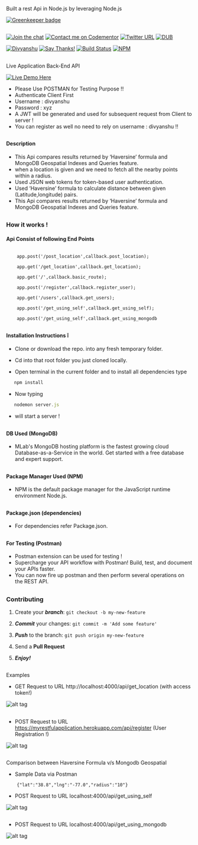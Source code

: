 Built a rest Api in Node.js by leveraging Node.js

[![Greenkeeper badge](https://badges.greenkeeper.io/divyanshu-rawat/A-Rest-Api.svg)](https://greenkeeper.io/)

##

[![Join the chat](https://img.shields.io/badge/gitter-join%20chat%20%E2%86%92-brightgreen.svg)](https://gitter.im/divyanshu001)
[![Contact me on Codementor](https://cdn.codementor.io/badges/contact_me_github.svg)](https://www.codementor.io/divyanshurawat?utm_source=github&utm_medium=button&utm_term=divyanshurawat&utm_campaign=github)
[![Twitter URL](https://img.shields.io/twitter/url/http/shields.io.svg?style=social)](https://twitter.com/r46956)
[![DUB](https://img.shields.io/dub/l/vibe-d.svg?style=flat)](https://divyanshu.mit-license.org/)

[![Divyanshu](https://img.shields.io/badge/divyanshu-owner-brightgreen.svg?style=flat)](http://www.divyanshurawat.in)
[![Say Thanks!](https://img.shields.io/badge/Say%20Thanks-!-1EAEDB.svg)](https://saythanks.io/to/divyanshu-rawat)
[![Build Status](https://travis-ci.org/divyanshu-rawat/JS-Testing.svg?branch=master)](https://travis-ci.org/divyanshu-rawat/JS-Testing)
[![NPM](https://img.shields.io/badge/npm-v3.10.10-blue.svg)](https://www.npmjs.com/package/npm)

##

Live Application Back-End API 

[![Live Demo Here](https://img.shields.io/badge/website-up-orange.svg)](https://myrestfulapplication.herokuapp.com/api/users)

* Please Use POSTMAN for Testing Purpose !!
* Authenticate Client First
* Username : divyanshu
* Password : xyz
* A JWT will be generated and used for subsequent request from Client to server !
* You can register as well no need to rely on username :  divyanshu !!

##

#### Description 
* This Api compares results returned by ‘Haversine’ formula and MongoDB Geospatial Indexes and Queries feature.
* when a location is given and we need to fetch all the nearby points within a radius.
* Used JSON web tokens for token-based user authentication.
* Used ‘Haversine’ formula to calculate distance between given (Latitude,longitude) pairs.
* This Api compares results returned by ‘Haversine’ formula and MongoDB Geospatial Indexes and Queries feature.


##

### How it works !
#### Api Consist of following End Points

```

  	app.post('/post_location',callback.post_location);

	app.get('/get_location',callback.get_location);

	app.get('/',callback.basic_route);

	app.post('/register',callback.register_user);

	app.get('/users',callback.get_users);

	app.post('/get_using_self',callback.get_using_self);
	
	app.post('/get_using_self',callback.get_using_mongodb

```


##

#### Installation Instructions :grey_exclamation:

* Clone or download the repo. into any fresh temporary folder.

* Cd into that root folder you just cloned locally.

* Open terminal in the current folder and to install all dependencies type 

```javascript
   npm install 
```

* Now typing 

```javascript
   nodemon server.js
```

* will start a server !

##

#### DB Used (MongoDB)

* MLab's MongoDB hosting platform is the fastest growing cloud Database-as-a-Service in the world. Get started with a free database and expert support.

##

#### Package Manager Used (NPM)

* NPM is the default package manager for the JavaScript runtime environment Node.js.

##

#### Package.json (dependencies)
  
* For dependencies refer Package.json.

##

#### For Testing (Postman)

* Postman extension can be used for testing !
* Supercharge your API workflow with Postman! Build, test, and document your APIs faster.
* You can now fire up postman and then perform several operations on the REST API.

##

### Contributing

1. Create your **_branch_**: `git checkout -b my-new-feature`

2. **_Commit_** your changes: `git commit -m 'Add some feature'`

3. **_Push_** to the branch: `git push origin my-new-feature`

4. Send a **Pull Request**

5. **_Enjoy!_**

##


Examples

* GET Request to URL http://localhost:4000/api/get_location    (with access token!)

![alt tag](https://github.com/divyanshu-rawat/task/blob/master/snapshots/with_access_token.png)


##

* POST Request to URL https://myrestfulapplication.herokuapp.com/api/register  (User Registration !)

![alt tag](https://github.com/divyanshu-rawat/A-Rest-Api/blob/master/snapshots/post_location.png)

##


Comparison between Haversine Formula v/s Mongodb Geospatial

* Sample Data via Postman

```
	{"lat":"38.8","lng":"-77.0","radius":"10"}
```

* POST Request to URL localhost:4000/api/get_using_self

![alt tag](https://github.com/divyanshu-rawat/task/blob/master/snapshots/get_using_self.png)

##

* POST Request to URL localhost:4000/api/get_using_mongodb 

![alt tag](https://github.com/divyanshu-rawat/task/blob/master/snapshots/get_using_mongoDB.png)

##
